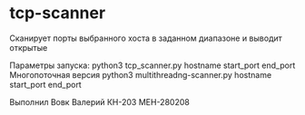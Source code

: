 # tcp-scanner
Сканирует порты выбранного хоста в заданном диапазоне и выводит открытые

Параметры запуска:
python3 tcp_scanner.py hostname start_port end_port
Многопоточная версия python3 multithreadng-scanner.py hostname start_port end_port

Выполнил Вовк Валерий КН-203 МЕН-280208
